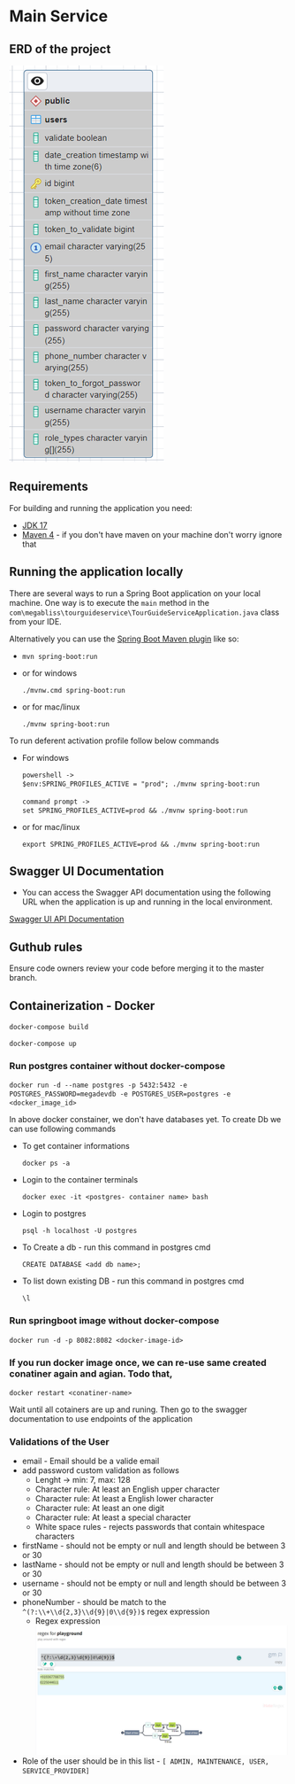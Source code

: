 ﻿# Main Service

## ERD of the project

![Alt text](<./assests/ERD of DB.png>)

## Requirements

For building and running the application you need:

- [JDK 17](https://www.oracle.com/java/technologies/downloads/#java17)
- [Maven 4](https://maven.apache.org) - if you don't have maven on your machine don't worry ignore that

## Running the application locally

There are several ways to run a Spring Boot application on your local machine. One way is to execute the `main` method in the `com\megabliss\tourguideservice\TourGuideServiceApplication.java` class from your IDE.

Alternatively you can use the [Spring Boot Maven plugin](https://docs.spring.io/spring-boot/docs/current/reference/html/build-tool-plugins-maven-plugin.html) like so:

- ```shell
  mvn spring-boot:run
  ```
- or for windows
  ```shell
  ./mvnw.cmd spring-boot:run
  ```
- or for mac/linux
  ```shell
  ./mvnw spring-boot:run
  ```

To run deferent activation profile follow below commands

- For windows
  ```shell
  powershell ->
  $env:SPRING_PROFILES_ACTIVE = "prod"; ./mvnw spring-boot:run

  command prompt ->
  set SPRING_PROFILES_ACTIVE=prod && ./mvnw spring-boot:run
  ```
- or for mac/linux
  ```shell
  export SPRING_PROFILES_ACTIVE=prod && ./mvnw spring-boot:run
  ```

## Swagger UI Documentation

- You can access the Swagger API documentation using the following URL when the application is up and running in the local environment.

[Swagger UI API Documentation](http://localhost:8082/user-service/swagger-ui/index.html#/)

## Guthub rules

Ensure code owners review your code before merging it to the master branch.

## Containerization - Docker

```shell
docker-compose build
```

```shell
docker-compose up
```

### Run postgres container without docker-compose

```shell
docker run -d --name postgres -p 5432:5432 -e POSTGRES_PASSWORD=megadevdb -e POSTGRES_USER=postgres -e <docker_image_id>
```

In above docker constainer, we don't have databases yet. To create Db we can use following commands

- To get container informations
  ```shell
  docker ps -a
  ```
- Login to the container terminals
  ```shell
  docker exec -it <postgres- container name> bash
  ```
- Login to postgres
  ```shell
  psql -h localhost -U postgres
  ```
- To Create a db - run this command in postgres cmd
  ```shell
  CREATE DATABASE <add db name>;
  ```
- To list down existing DB - run this command in postgres cmd
  ```shell
  \l
  ```

### Run springboot image without docker-compose

```shell
docker run -d -p 8082:8082 <docker-image-id>
```

### If you run docker image once, we can re-use same created conatiner again and agian. Todo that,

```shell
docker restart <conatiner-name>
```

Wait until all cotainers are up and runing. Then go to the swagger documentation to use endpoints of the application

### Validations of the User

- email - Email should be a valide email
- add password custom validation as follows
  - Lenght -> min: 7, max: 128
  - Character rule: At least an English upper character
  - Character rule: At least a English lower character
  - Character rule: At least an one digit
  - Character rule: At least a special character
  - White space rules - rejects passwords that contain whitespace characters
- firstName - should not be empty or null and length should be between 3 or 30
- lastName - should not be empty or null and length should be between 3 or 30
- username - should not be empty or null and length should be between 3 or 30
- phoneNumber - should be match to the `^(?:\\+\\d{2,3}\\d{9}|0\\d{9})$` regex expression
  - Regex expression ![Alt text](<./assests/phone number regex expression.png>)
- Role of the user should be in this list - `[ ADMIN, MAINTENANCE, USER, SERVICE_PROVIDER]`
